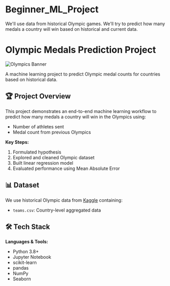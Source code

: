 # Beginner_ML_Project
 We'll use data from historical Olympic games. We'll try to predict how many medals a country will win based on historical and current data.

# Olympic Medals Prediction Project

![Olympics Banner](https://via.placeholder.com/1200x400?text=Olympic+Medals+Prediction+Project)

A machine learning project to predict Olympic medal counts for countries based on historical data.

## 🏆 Project Overview

This project demonstrates an end-to-end machine learning workflow to predict how many medals a country will win in the Olympics using:
- Number of athletes sent
- Medal count from previous Olympics

**Key Steps:**
1. Formulated hypothesis
2. Explored and cleaned Olympic dataset
3. Built linear regression model
4. Evaluated performance using Mean Absolute Error

## 📊 Dataset

We use historical Olympic data from [Kaggle](https://www.kaggle.com/) containing:
- `teams.csv`: Country-level aggregated data

## 🛠️ Tech Stack

**Languages & Tools:**
- Python 3.8+
- Jupyter Notebook
- scikit-learn
- pandas
- NumPy
- Seaborn

